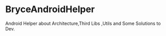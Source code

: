 # BryceAndroidHelper
Android Helper about Architecture,Third Libs ,Utils and Some Solutions to Dev.
